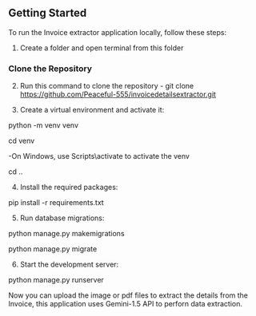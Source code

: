 ## Getting Started

To run the Invoice extractor application locally, follow these steps:
1. Create a folder and open terminal from this folder

### Clone the Repository
2. Run this command to clone the repository - git clone https://github.com/Peaceful-555/invoicedetailsextractor.git

3. Create a virtual environment and activate it:

python -m venv venv

cd venv

-On Windows, use Scripts\activate to activate the venv

cd ..

4. Install the required packages:

pip install -r requirements.txt

5. Run database migrations:

python manage.py makemigrations

python manage.py migrate

6. Start the development server:

python manage.py runserver

Now you can upload the image or pdf files to extract the details from the Invoice, this application uses Gemini-1.5 API to perforn data extraction.
